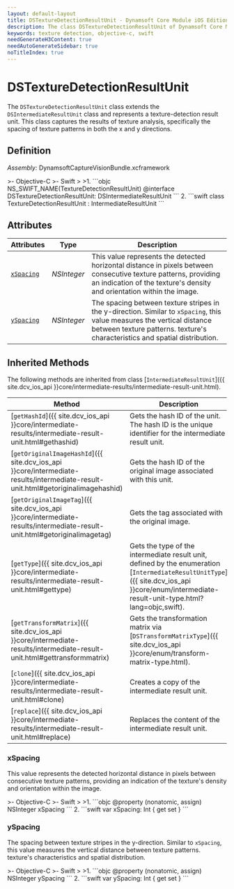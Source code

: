 ```yaml
---
layout: default-layout
title: DSTextureDetectionResultUnit - Dynamsoft Core Module iOS Edition API Reference
description: The class DSTextureDetectionResultUnit of Dynamsoft Core Module represents an intermediate result unit for texture detection, which contains the x-direction spacing and y-direction spacing of the texture stripes.
keywords: texture detection, objective-c, swift
needGenerateH3Content: true
needAutoGenerateSidebar: true
noTitleIndex: true
---
```


# DSTextureDetectionResultUnit

The `DSTextureDetectionResultUnit` class extends the `DSIntermediateResultUnit` class and represents a texture-detection result unit. This class captures the results of texture analysis, specifically the spacing of texture patterns in both the x and y directions.

## Definition

*Assembly:* DynamsoftCaptureVisionBundle.xcframework

<div class="sample-code-prefix"></div>
>- Objective-C
>- Swift
>
>1. 
```objc
NS_SWIFT_NAME(TextureDetectionResultUnit)
@interface DSTextureDetectionResultUnit: DSIntermediateResultUnit
```
2. 
```swift
class TextureDetectionResultUnit : IntermediateResultUnit
```

## Attributes

| Attributes | Type | Description |
| ---------- | ---- | ----------- |
| [`xSpacing`](#xspacing) | *NSInteger* | This value represents the detected horizontal distance in pixels between consecutive texture patterns, providing an indication of the texture's density and orientation within the image. |
| [`ySpacing`](#yspacing) | *NSInteger* | The spacing between texture stripes in the y-direction. Similar to `xSpacing`, this value measures the vertical distance between texture patterns. texture's characteristics and spatial distribution. |

## Inherited Methods

The following methods are inherited from class [`IntermediateResultUnit`]({{ site.dcv_ios_api }}core/intermediate-results/intermediate-result-unit.html).

| Method | Description |
|------- |-------------|
| [`getHashId`]({{ site.dcv_ios_api }}core/intermediate-results/intermediate-result-unit.html#gethashid) | Gets the hash ID of the unit. The hash ID is the unique identifier for the intermediate result unit. |
| [`getOriginalImageHashId`]({{ site.dcv_ios_api }}core/intermediate-results/intermediate-result-unit.html#getoriginalimagehashid) | Gets the hash ID of the original image associated with this unit. |
| [`getOriginalImageTag`]({{ site.dcv_ios_api }}core/intermediate-results/intermediate-result-unit.html#getoriginalimagetag) | Gets the tag associated with the original image. |
| [`getType`]({{ site.dcv_ios_api }}core/intermediate-results/intermediate-result-unit.html#gettype) | Gets the type of the intermediate result unit, defined by the enumeration [`IntermediateResultUnitType`]({{ site.dcv_ios_api }}core/enum/intermediate-result-unit-type.html?lang=objc,swift). |
| [`getTransformMatrix`]({{ site.dcv_ios_api }}core/intermediate-results/intermediate-result-unit.html#gettransformmatrix) | Gets the transformation matrix via [`DSTransformMatrixType`]({{ site.dcv_ios_api }}core/enum/transform-matrix-type.html). |
| [`clone`]({{ site.dcv_ios_api }}core/intermediate-results/intermediate-result-unit.html#clone) | Creates a copy of the intermediate result unit. |
| [`replace`]({{ site.dcv_ios_api }}core/intermediate-results/intermediate-result-unit.html#replace) | Replaces the content of the intermediate result unit. |

### xSpacing

This value represents the detected horizontal distance in pixels between consecutive texture patterns, providing an indication of the texture's density and orientation within the image.

<div class="sample-code-prefix"></div>
>- Objective-C
>- Swift
>
>1. 
```objc
@property (nonatomic, assign) NSInteger xSpacing
```
2. 
```swift
var xSpacing: Int { get set }
```

### ySpacing

The spacing between texture stripes in the y-direction. Similar to `xSpacing`, this value measures the vertical distance between texture patterns. texture's characteristics and spatial distribution.

<div class="sample-code-prefix"></div>
>- Objective-C
>- Swift
>
>1. 
```objc
@property (nonatomic, assign) NSInteger ySpacing
```
2. 
```swift
var ySpacing: Int { get set }
```
